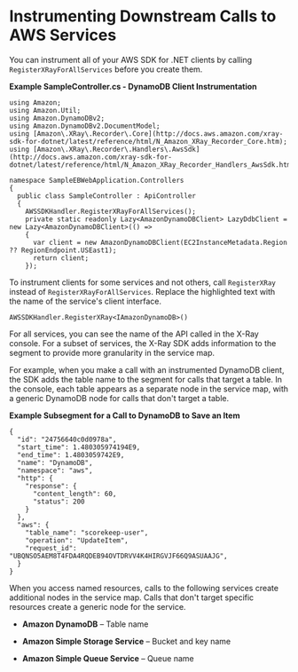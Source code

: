 # Instrumenting Downstream Calls to AWS Services<a name="xray-sdk-dotnet-sdkclients"></a>

You can instrument all of your AWS SDK for \.NET clients by calling `RegisterXRayForAllServices` before you create them\.

**Example SampleController\.cs \- DynamoDB Client Instrumentation**  

```
using Amazon;
using Amazon.Util;
using Amazon.DynamoDBv2;
using Amazon.DynamoDBv2.DocumentModel;
using [Amazon\.XRay\.Recorder\.Core](http://docs.aws.amazon.com/xray-sdk-for-dotnet/latest/reference/html/N_Amazon_XRay_Recorder_Core.htm);
using [Amazon\.XRay\.Recorder\.Handlers\.AwsSdk](http://docs.aws.amazon.com/xray-sdk-for-dotnet/latest/reference/html/N_Amazon_XRay_Recorder_Handlers_AwsSdk.htm);

namespace SampleEBWebApplication.Controllers
{
  public class SampleController : ApiController
  {
    AWSSDKHandler.RegisterXRayForAllServices();
    private static readonly Lazy<AmazonDynamoDBClient> LazyDdbClient = new Lazy<AmazonDynamoDBClient>(() =>
    {
      var client = new AmazonDynamoDBClient(EC2InstanceMetadata.Region ?? RegionEndpoint.USEast1);
      return client;
    });
```

To instrument clients for some services and not others, call `RegisterXRay` instead of `RegisterXRayForAllServices`\. Replace the highlighted text with the name of the service's client interface\.

```
AWSSDKHandler.RegisterXRay<IAmazonDynamoDB>()
```

For all services, you can see the name of the API called in the X\-Ray console\. For a subset of services, the X\-Ray SDK adds information to the segment to provide more granularity in the service map\.

For example, when you make a call with an instrumented DynamoDB client, the SDK adds the table name to the segment for calls that target a table\. In the console, each table appears as a separate node in the service map, with a generic DynamoDB node for calls that don't target a table\.

**Example Subsegment for a Call to DynamoDB to Save an Item**  

```
{
  "id": "24756640c0d0978a",
  "start_time": 1.480305974194E9,
  "end_time": 1.4803059742E9,
  "name": "DynamoDB",
  "namespace": "aws",
  "http": {
    "response": {
      "content_length": 60,
      "status": 200
    }
  },
  "aws": {
    "table_name": "scorekeep-user",
    "operation": "UpdateItem",
    "request_id": "UBQNSO5AEM8T4FDA4RQDEB94OVTDRVV4K4HIRGVJF66Q9ASUAAJG",
  }
}
```

When you access named resources, calls to the following services create additional nodes in the service map\. Calls that don't target specific resources create a generic node for the service\.

+ **Amazon DynamoDB** – Table name

+ **Amazon Simple Storage Service** – Bucket and key name

+ **Amazon Simple Queue Service** – Queue name